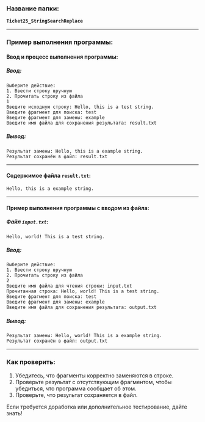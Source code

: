 ### Название папки:
**`Ticket25_StringSearchReplace`**

---

### Пример выполнения программы:

#### **Ввод и процесс выполнения программы:**

##### Ввод:
```
Выберите действие:
1. Ввести строку вручную
2. Прочитать строку из файла
1
Введите исходную строку: Hello, this is a test string.
Введите фрагмент для поиска: test
Введите фрагмент для замены: example
Введите имя файла для сохранения результата: result.txt
```

##### Вывод:
```
Результат замены: Hello, this is a example string.
Результат сохранён в файл: result.txt
```

---

#### **Содержимое файла `result.txt`:**
```
Hello, this is a example string.
```

---

#### **Пример выполнения программы с вводом из файла:**

##### Файл `input.txt`:
```
Hello, world! This is a test string.
```

##### Ввод:
```
Выберите действие:
1. Ввести строку вручную
2. Прочитать строку из файла
2
Введите имя файла для чтения строки: input.txt
Прочитанная строка: Hello, world! This is a test string.
Введите фрагмент для поиска: test
Введите фрагмент для замены: example
Введите имя файла для сохранения результата: output.txt
```

##### Вывод:
```
Результат замены: Hello, world! This is a example string.
Результат сохранён в файл: output.txt
```

---

### Как проверить:
1. Убедитесь, что фрагменты корректно заменяются в строке.
2. Проверьте результат с отсутствующим фрагментом, чтобы убедиться, что программа сообщает об этом.
3. Проверьте, что результат сохраняется в файл.

Если требуется доработка или дополнительное тестирование, дайте знать!